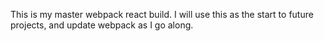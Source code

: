 This is my master webpack react build. I will use this as the start to future projects, and update webpack as I go along.
